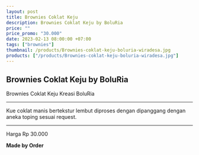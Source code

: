 ```yaml
---
layout: post
title: Brownies Coklat Keju
description: Brownies Coklat Keju by BoluRia
price: ""
price_promo: "30.000"
date: 2023-02-13 08:00:00 +07:00
tags: ["brownies"]
thumbnail: /products/Brownies-coklat-keju-boluria-wiradesa.jpg
products: ["/products/Brownies-coklat-keju-boluria-wiradesa.jpg"]
---
```


## Brownies Coklat Keju by BoluRia ##

Brownies Coklat Keju Kreasi BoluRia

---

Kue coklat manis bertekstur lembut diproses dengan dipanggang dengan aneka toping sesuai request.

---

Harga Rp 30.000

**Made by Order**
